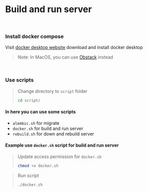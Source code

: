 # Build and run server

<br>

### Install docker compose

Visit [docker desktop website](https://www.docker.com/products/docker-desktop/) download and install docker desktop

> Note: In MacOS, you can use [Obstack](https://www.obstack.org/) instead

<br>

### Use scripts

> Change directory to `script` folder
>
> ```bash
> cd script/
> ```

#### In here you can use some scripts

- `alembic.sh` for migrate
- `docker.sh` for build and run server
- `rebuild.sh` for down and rebuild server

#### Example use `docker.sh` script for build and run server

> Update access permission for `docker.sh`
>
> ```bash
> chmod +x docker.sh
> ```

> Run script
>
> ```bash
> ./docker.sh
> ```
